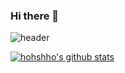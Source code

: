 ### Hi there 👋

![header](https://capsule-render.vercel.app/api?type=wave&color=auto&height=300&section=header&text=capsule%20render&fontSize=90)

[![hohshho's github stats](https://github-readme-stats.vercel.app/api?username={hohshho}&show_icons=true&theme={theme})](https://github.com/{hohshho}/github-readme-stats)
